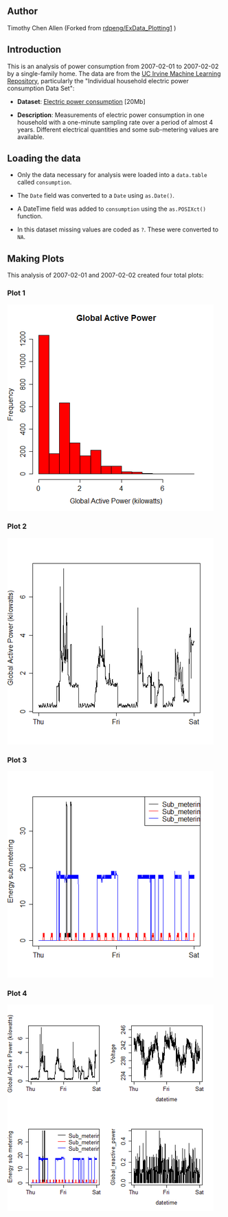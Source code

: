 ## Author

Timothy Chen Allen 
(Forked from [rdpeng/ExData_Plotting1](https://github.com/rdpeng/ExData_Plotting1/ "rdpeng/ExData_Plotting1") )

## Introduction

This is an analysis of power consumption from 2007-02-01 to
2007-02-02 by a single-family home.  The data are from
the <a href="http://archive.ics.uci.edu/ml/">UC Irvine Machine
Learning Repository</a>, particularly the "Individual household
electric power consumption Data Set":

* <b>Dataset</b>: <a href="https://d396qusza40orc.cloudfront.net/exdata%2Fdata%2Fhousehold_power_consumption.zip">Electric power consumption</a> [20Mb]

* <b>Description</b>: Measurements of electric power consumption in
one household with a one-minute sampling rate over a period of almost
4 years. Different electrical quantities and some sub-metering values
are available.

## Loading the data

* Only the data necessary for analysis were loaded into a 
`data.table` called `consumption`.

* The `Date` field was converted to a `Date` using `as.Date()`.

* A DateTime field was added to `consumption` using the
`as.POSIXct()` function.

* In this dataset missing values are coded as `?`.
These were converted to `NA`.

## Making Plots

This analysis of 2007-02-01 and 2007-02-02 created four total
plots:

### Plot 1


![plot1](plot1.png "Histogram of Global Active Power") 


### Plot 2

![plot2](plot2.png "Global Active Power over DateTime") 


### Plot 3

![plot3](plot3.png "Submetering Energy") 


### Plot 4

![plot4](plot4.png "Four plots of consumption") 

